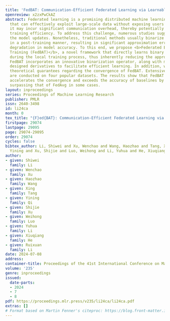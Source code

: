 ```yaml
---
title: 'FedBAT: Communication-Efficient Federated Learning via Learnable Binarization'
openreview: x2zxPwCkAZ
abstract: Federated learning is a promising distributed machine learning paradigm
  that can effectively exploit large-scale data without exposing users’ privacy. However,
  it may incur significant communication overhead, thereby potentially impairing the
  training efficiency. To address this challenge, numerous studies suggest binarizing
  the model updates. Nonetheless, traditional methods usually binarize model updates
  in a post-training manner, resulting in significant approximation errors and consequent
  degradation in model accuracy. To this end, we propose <b>Federated Binarization-Aware
  Training (FedBAT)</b>, a novel framework that directly learns binary model updates
  during the local training process, thus inherently reducing the approximation errors.
  FedBAT incorporates an innovative binarization operator, along with meticulously
  designed derivatives to facilitate efficient learning. In addition, we establish
  theoretical guarantees regarding the convergence of FedBAT. Extensive experiments
  are conducted on four popular datasets. The results show that FedBAT significantly
  accelerates the convergence and exceeds the accuracy of baselines by up to 9%, even
  surpassing that of FedAvg in some cases.
layout: inproceedings
series: Proceedings of Machine Learning Research
publisher: PMLR
issn: 2640-3498
id: li24ca
month: 0
tex_title: "{F}ed{BAT}: Communication-Efficient Federated Learning via Learnable Binarization"
firstpage: 29074
lastpage: 29095
page: 29074-29095
order: 29074
cycles: false
bibtex_author: Li, Shiwei and Xu, Wenchao and Wang, Haozhao and Tang, Xing and Qi,
  Yining and Xu, Shijie and Luo, Weihong and Li, Yuhua and He, Xiuqiang and Li, Ruixuan
author:
- given: Shiwei
  family: Li
- given: Wenchao
  family: Xu
- given: Haozhao
  family: Wang
- given: Xing
  family: Tang
- given: Yining
  family: Qi
- given: Shijie
  family: Xu
- given: Weihong
  family: Luo
- given: Yuhua
  family: Li
- given: Xiuqiang
  family: He
- given: Ruixuan
  family: Li
date: 2024-07-08
address:
container-title: Proceedings of the 41st International Conference on Machine Learning
volume: '235'
genre: inproceedings
issued:
  date-parts:
  - 2024
  - 7
  - 8
pdf: https://proceedings.mlr.press/v235/li24ca/li24ca.pdf
extras: []
# Format based on Martin Fenner's citeproc: https://blog.front-matter.io/posts/citeproc-yaml-for-bibliographies/
---
```

